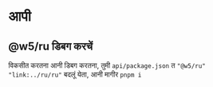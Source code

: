# आपी

## @w5/ru डिबग करचें

विकसीत करतना आनी डिबग करतना, तुमी `api/package.json` त `"@w5/ru"` `"link:../ru/ru"` बदलूं येता, आनी मागीर `pnpm i`
